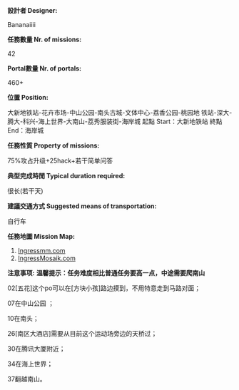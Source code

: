 **設計者 Designer:**

Bananaiiii



**任務數量 Nr. of missions:**

42



**Portal數量 Nr. of portals:**   

460+



**位置 Position:**

大新地铁站-花卉市场-中山公园-南头古城-文体中心-荔香公园-桃园地 铁站-深大-腾大-科兴-海上世界-大南山-荔秀服装街-海岸城
起點 Start：大新地铁站
終點 End：海岸城



**任務性質 Property of missions:**

75%攻占升级+25hack+若干简单问答



**典型完成時閒 Typical duration required:**    

很长(若干天)



**建議交通方式 Suggested means of transportation:** 

自行车



**任務地圖 Mission Map:**

1.  [Ingressmm.com](https://goo.gl/yhg9Rk)
2.  [IngressMosaik.com](https://ingressmosaik.com/search?f=%E5%8D%97%E5%B1%B1%E6%96%AF%E5%B7%B4%E8%BE%BE%E4%BA%BA)



**注意事项:**
**温馨提示：任务难度相比普通任务要高一点，中途需要爬南山**

02[五花]这个po可以在[方块小孩]路边摸到，不用特意走到马路对面；

07在中山公园 ；

10在南头；

26[南区大酒店]需要从目前这个运动场旁边的天桥过；

30在腾讯大厦附近；

34在海上世界；

37翻越南山。